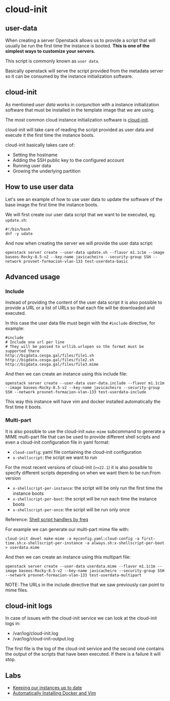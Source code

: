 # cloud-init
## user-data
When creating a server Openstack allows us to provide a script that will usually be run the first time the instance is booted. 
**This is one of the simplest ways to customize your servers.**

This script is commonly known as `user data`.

Basically openstack will serve the script provided from the metadata server so it can be consumed by the instance initialization software.

## cloud-init
As mentioned *user data* works in conjunction with a instance initialization software that must be installed in the template image that we are using.

The most common cloud instance initialization software is [cloud-init](https://cloud-init.io/).

cloud-init will take care of reading the script provided as user data and execute it the first time the instance boots.

cloud-init basically takes care of:
- Setting the hostname
- Adding the SSH public key to the configured account
- Running user data
- Growing the underlying partition

## How to use user data
Let's see an example of how to use user data to update the software of the base image the first time the instance boots.

We will first create our user data script that we want to be executed, eg. `update.sh`:
```
#!/bin/bash
dnf -y udate
```

And now when creating the server we will provide the user data script:
```
openstack server create --user-data update.sh --flavor m1.1c1m --image baseos-Rocky-8.5-v2 --key-name javicacheiro --security-group SSH --network provnet-formacion-vlan-133 test-userdata-basic
```

## Advanced usage
### Include
Instead of providing the content of the user data script it is also possible to provide a URL or a list of URLs so that each file will be downloaded and executed.

In this case the user data file must begin with the `#include` directive, for example:
```
#include
# Include one url per line
# They will be passed to urllib.urlopen so the format must be supported there
http://bigdata.cesga.gal/files/file1.sh
http://bigdata.cesga.gal/files/file2.sh
http://bigdata.cesga.gal/files/file3.mime
```

And then we can create an instance using this include file:
```
openstack server create --user-data user-data.include --flavor m1.1c1m --image baseos-Rocky-8.5-v2 --key-name javicacheiro --security-group SSH --network provnet-formacion-vlan-133 test-userdata-include
```

This way this instance will have vim and docker installed automatically the first time it boots.

### Multi-part
It is also possible to use the cloud-init `make-mime` subcommand to generate a MIME multi-part file that can be used to provide different shell scripts and even a cloud-init configuration file in yaml format:
- `cloud-config`: yaml file containing the cloud-init configuration
- `x-shellscript`: the script we want to run

For the most recent versions of cloud-init (`>=22.1`) it is also possible to specify different scripts depending on when we want them to be run:From version 
- `x-shellscript-per-instance`: the script will be only run the first time the instance boots
- `x-shellscript-per-boot`: the script will be run each time the instance boots
- `x-shellscript-per-once`: the script will be run only once

Reference: [Shell script handlers by freq](https://github.com/canonical/cloud-init/pull/1166)

For example we can generate our multi-part mime file with:
```
cloud-init devel make-mime -a myconfig.yaml:cloud-config -a first-time.sh:x-shellscript-per-instance -a always.sh:x-shellscript-per-boot > userdata.mime
```

And then we can create an instance using this multipart file:
```
openstack server create --user-data userdata.mime --flavor m1.1c1m --image baseos-Rocky-8.5-v2 --key-name javicacheiro --security-group SSH --network provnet-formacion-vlan-133 test-userdata-multipart
```

NOTE: The URLs in the include directive that we saw previously can point to mime files.

## cloud-init logs
In case of issues with the cloud-init service we can look at the cloud-init logs in:
- /var/log/cloud-init.log
- /var/log/cloud-init-output.log

The first file is the log of the cloud-init service and the second one contains the output of the scripts that have been executed. If there is a failure it will stop.


## Labs
- [Keeping our instances up to date](labs/using_user_data.md)
- [Automatically Installing Docker and Vim](labs/using_user_data_with_include.md)
